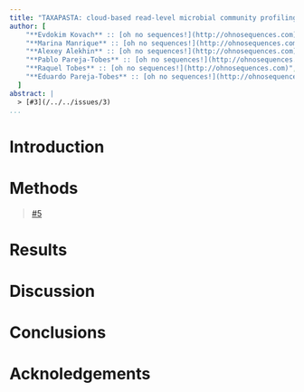 ```yaml
---
title: "TAXAPASTA: cloud-based read-level microbial community profiling for 16S metagenomics data"
author: [
    "**Evdokim Kovach** :: [oh no sequences!](http://ohnosequences.com)", 
    "**Marina Manrique** :: [oh no sequences!](http://ohnosequences.com)", 
    "**Alexey Alekhin** :: [oh no sequences!](http://ohnosequences.com),",
    "**Pablo Pareja-Tobes** :: [oh no sequences!](http://ohnosequences.com)"
    "**Raquel Tobes** :: [oh no sequences!](http://ohnosequences.com)",
    "**Eduardo Pareja-Tobes** :: [oh no sequences!](http://ohnosequences.com)"
  ]
abstract: |
  > [#3](/../../issues/3)
...
```


# Introduction

<!-- 
  explain and survey metagenomics analysis, community profiling in particular.
  The different kinds of data, the focus on 16S. Why and where this is of interest.
-->

# Methods

<!-- 
  A list of technologies and tools used. We should describe at least

  - AWS including SQS, DynamoDB, EC2
  - nispero
  - Bio4j
  - mummer (nucmer)? masai? razers 3?
-->

> [#5](/../../issues/5)

# Results

<!--
  I really don't know what should go in here. It looks like a description of the tool, and how it works. Qualitative and quantitative characteristics (what it does, performance, requirements)
-->

# Discussion

<!-- 
  Why this tool. Motivate the design and technologies used
-->

# Conclusions

# Acknoledgements